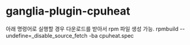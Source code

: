 # ganglia-plugin-cpuheat

아래 명령어로 실행할 경우 다운로드를 받아서 rpm 파일 생성 가능.
rpmbuild --undefine=_disable_source_fetch -ba cpuheat.spec 
